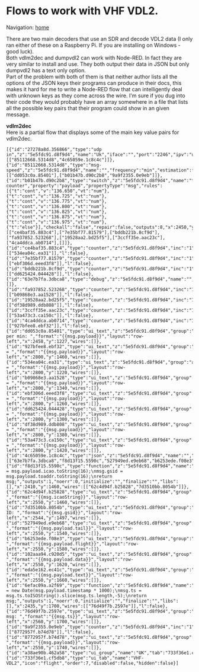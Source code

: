 # Flows to work with VHF VDL2.   
   
Navigation: [home](README.md)  

There are two main decoders that use an SDR and decode VDL2 data (I only ran either of these on a Raspberry Pi. If you are installing on Windows - good luck).    
Both vdlm2dec and dumpvdl2 can work with Node-RED. In fact they are very similar to install and use. They both output their data in JSON but only dumpvdl2 has a text only option.   
Part of the problem with both of them is that neither author lists all the options of the JSON keys their programs can produce in their docs, this makes it hard for me to write a Node-RED flow that can intelligently deal with unknown keys as they come across the wire. I'm sure if you dug into their code they would probably have an array somewhere in a file that lists all the possible key pairs that their program could show in an given message.   
   
**vdlm2dec**  
Here is a partial flow that displays some of the main key value pairs for vdlm2dec.    
    
    [{"id":"27278a8d.356866","type":"udp in","z":"5e5fdc91.d8f9d4","name":"Uk","iface":"","port":"2246","ipv":"udp4","multicast":"false","group":"","datatype":"utf8","x":2030,"y":1380,"wires":[["85112668.5314d8","4c65059e.1c8c4c"]]},{"id":"85112668.5314d8","type":"msg-speed","z":"5e5fdc91.d8f9d4","name":"","frequency":"min","estimation":false,"ignore":false,"x":2210,"y":1380,"wires":[["dd053c0a.85401"],["b01b47b.d90c2b8","9a9f2355.0e9eb"]]},{"id":"b01b47b.d90c2b8","type":"switch","z":"5e5fdc91.d8f9d4","name":"frequency counter","property":"payload","propertyType":"msg","rules":[{"t":"cont","v":"136.650","vt":"num"},{"t":"cont","v":"136.725","vt":"num"},{"t":"cont","v":"136.775","vt":"num"},{"t":"cont","v":"136.800","vt":"num"},{"t":"cont","v":"136.825","vt":"num"},{"t":"cont","v":"136.875","vt":"num"},{"t":"cont","v":"136.975","vt":"num"},{"t":"else"}],"checkall":"false","repair":false,"outputs":8,"x":2450,"y":1340,"wires":[["ce4baf35.883c4"],["7e35bf77.81579"],["bddb221b.8cf9d"],["fa937852.523268"],["19528aa2.bd25f5"],["3ccff35e.aac23c"],["4ca4ddca.ab0714"],[]]},{"id":"ce4baf35.883c4","type":"counter","z":"5e5fdc91.d8f9d4","inc":"1","name":"","x":2675,"y":1220,"wires":[["534ea04c.ea31"]],"l":false},{"id":"7e35bf77.81579","type":"counter","z":"5e5fdc91.d8f9d4","inc":"1","name":"","x":2675,"y":1260,"wires":[["ebf306d.eeed3f8"]],"l":false},{"id":"bddb221b.8cf9d","type":"counter","z":"5e5fdc91.d8f9d4","inc":"1","name":"","x":2675,"y":1300,"wires":[["dd625424.044428"]],"l":false},{"id":"63e7b7fa.3dbca8","type":"debug","z":"5e5fdc91.d8f9d4","name":"","active":true,"tosidebar":true,"console":false,"tostatus":false,"complete":"false","statusVal":"","statusType":"auto","x":2150,"y":1540,"wires":[]},{"id":"fa937852.523268","type":"counter","z":"5e5fdc91.d8f9d4","inc":"1","name":"","x":2675,"y":1340,"wires":[["b09868e3.aa1528"]],"l":false},{"id":"19528aa2.bd25f5","type":"counter","z":"5e5fdc91.d8f9d4","inc":"1","name":"","x":2675,"y":1380,"wires":[["df38d989.ddb808"]],"l":false},{"id":"3ccff35e.aac23c","type":"counter","z":"5e5fdc91.d8f9d4","inc":"1","name":"","x":2675,"y":1420,"wires":[["53a473c3.ca150c"]],"l":false},{"id":"4ca4ddca.ab0714","type":"counter","z":"5e5fdc91.d8f9d4","inc":"1","name":"","x":2675,"y":1460,"wires":[["927bfee8.ebf32"]],"l":false},{"id":"dd053c0a.85401","type":"ui_text","z":"5e5fdc91.d8f9d4","group":"a38ae90b.462a58","order":17,"width":1,"height":1,"name":"","label":"msg per min: ","format":"{{msg.payload}}","layout":"row-left","x":2458,"y":1227,"wires":[]},{"id":"927bfee8.ebf32","type":"ui_text","z":"5e5fdc91.d8f9d4","group":"a38ae90b.462a58","order":19,"width":2,"height":1,"name":"","label":"136.975 = ","format":"{{msg.payload}}","layout":"row-left","x":2800,"y":1460,"wires":[]},{"id":"534ea04c.ea31","type":"ui_text","z":"5e5fdc91.d8f9d4","group":"a38ae90b.462a58","order":1,"width":2,"height":1,"name":"","label":"136.650 = ","format":"{{msg.payload}}","layout":"row-left","x":2800,"y":1220,"wires":[]},{"id":"b09868e3.aa1528","type":"ui_text","z":"5e5fdc91.d8f9d4","group":"a38ae90b.462a58","order":2,"width":2,"height":1,"name":"","label":"136.800 = ","format":"{{msg.payload}}","layout":"row-left","x":2800,"y":1340,"wires":[]},{"id":"ebf306d.eeed3f8","type":"ui_text","z":"5e5fdc91.d8f9d4","group":"a38ae90b.462a58","order":7,"width":2,"height":1,"name":"","label":"136.725 = ","format":"{{msg.payload}}","layout":"row-left","x":2800,"y":1260,"wires":[]},{"id":"dd625424.044428","type":"ui_text","z":"5e5fdc91.d8f9d4","group":"a38ae90b.462a58","order":13,"width":2,"height":1,"name":"","label":"136.775 = ","format":"{{msg.payload}}","layout":"row-left","x":2800,"y":1300,"wires":[]},{"id":"df38d989.ddb808","type":"ui_text","z":"5e5fdc91.d8f9d4","group":"a38ae90b.462a58","order":8,"width":2,"height":1,"name":"","label":"136.825 = ","format":"{{msg.payload}}","layout":"row-left","x":2800,"y":1380,"wires":[]},{"id":"53a473c3.ca150c","type":"ui_text","z":"5e5fdc91.d8f9d4","group":"a38ae90b.462a58","order":14,"width":2,"height":1,"name":"","label":"136.875 = ","format":"{{msg.payload}}","layout":"row-left","x":2800,"y":1420,"wires":[]},{"id":"4c65059e.1c8c4c","type":"json","z":"5e5fdc91.d8f9d4","name":"","property":"payload","action":"","pretty":false,"x":2190,"y":1480,"wires":[["63e7b7fa.3dbca8","f8d13f15.5590c","527949ed.e9eb68","b6253ede.f08e3","102aaa94.c920d5","eda5e162.ec41c","6efac09a.a2f69"]]},{"id":"f8d13f15.5590c","type":"function","z":"5e5fdc91.d8f9d4","name":"icao","func":"msg.icaoString = msg.payload.icao.toString(16);\nmsg.gsid = msg.payload.toaddr.toString(16);\nreturn msg;","outputs":1,"noerr":0,"initialize":"","finalize":"","libs":[],"x":2410,"y":1460,"wires":[["62c4d94f.b25828","7d3510bb.8054b"]]},{"id":"62c4d94f.b25828","type":"ui_text","z":"5e5fdc91.d8f9d4","group":"a38ae90b.462a58","order":4,"width":1,"height":1,"name":"","label":"ICAO: ","format":"{{msg.icaoString}}","layout":"row-left","x":2550,"y":1460,"wires":[]},{"id":"7d3510bb.8054b","type":"ui_text","z":"5e5fdc91.d8f9d4","group":"a38ae90b.462a58","order":10,"width":1,"height":1,"name":"","label":"GS ID: ","format":"{{msg.gsid}}","layout":"row-left","x":2544,"y":1497,"wires":[]},{"id":"527949ed.e9eb68","type":"ui_text","z":"5e5fdc91.d8f9d4","group":"a38ae90b.462a58","order":5,"width":2,"height":1,"name":"","label":"Tail: ","format":"{{msg.payload.tail}}","layout":"row-left","x":2550,"y":1540,"wires":[]},{"id":"b6253ede.f08e3","type":"ui_text","z":"5e5fdc91.d8f9d4","group":"a38ae90b.462a58","order":11,"width":2,"height":1,"name":"","label":"Flight: ","format":"{{msg.payload.flight}}","layout":"row-left","x":2550,"y":1580,"wires":[]},{"id":"102aaa94.c920d5","type":"ui_text","z":"5e5fdc91.d8f9d4","group":"a38ae90b.462a58","order":16,"width":6,"height":1,"name":"","label":"Data: ","format":"{{msg.payload.data}}","layout":"row-left","x":2550,"y":1620,"wires":[]},{"id":"eda5e162.ec41c","type":"ui_text","z":"5e5fdc91.d8f9d4","group":"a38ae90b.462a58","order":21,"width":6,"height":1,"name":"","label":"Text: ","format":"{{msg.payload.text}}","layout":"row-left","x":2550,"y":1660,"wires":[]},{"id":"6efac09a.a2f69","type":"function","z":"5e5fdc91.d8f9d4","name":"","func":"msg.ts = new Date(msg.payload.timestamp * 1000);\nmsg.ts = msg.ts.toISOString().slice(msg.ts.length,-5);\nreturn msg;","outputs":1,"noerr":0,"initialize":"","finalize":"","libs":[],"x":2435,"y":1700,"wires":[["76d49f7b.2597e"]],"l":false},{"id":"76d49f7b.2597e","type":"ui_text","z":"5e5fdc91.d8f9d4","group":"a38ae90b.462a58","order":6,"width":3,"height":1,"name":"","label":"Last msg: ","format":"{{msg.ts}}","layout":"row-left","x":2560,"y":1700,"wires":[]},{"id":"9a9f2355.0e9eb","type":"counter","z":"5e5fdc91.d8f9d4","inc":"1","name":"","x":2435,"y":1740,"wires":[["8772957f.b74d78"]],"l":false},{"id":"8772957f.b74d78","type":"ui_text","z":"5e5fdc91.d8f9d4","group":"a38ae90b.462a58","order":18,"width":1,"height":1,"name":"","label":"Total: ","format":"{{msg.payload}}","layout":"row-left","x":2550,"y":1740,"wires":[]},{"id":"a38ae90b.462a58","type":"ui_group","name":"UK","tab":"733f36e1.cf5db8","order":7,"disp":true,"width":11,"collapse":false},{"id":"733f36e1.cf5db8","type":"ui_tab","name":"VHF-VDL2","icon":"flight","order":7,"disabled":false,"hidden":false}]

